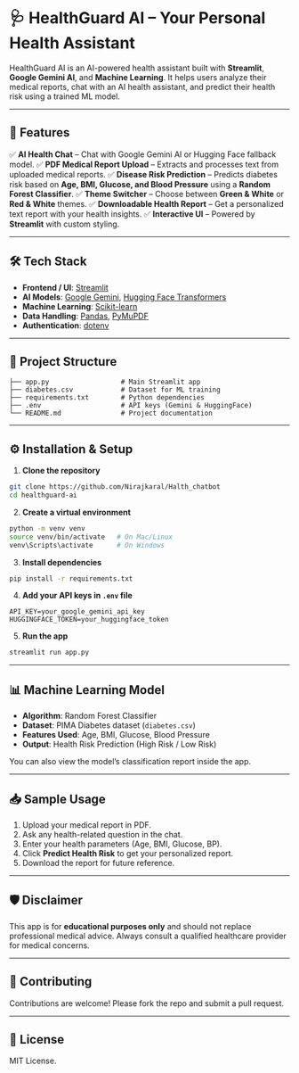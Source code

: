 
# 🩺 HealthGuard AI – Your Personal Health Assistant

HealthGuard AI is an AI-powered health assistant built with **Streamlit**, **Google Gemini AI**, and **Machine Learning**.
It helps users analyze their medical reports, chat with an AI health assistant, and predict their health risk using a trained ML model.

---

## 🚀 Features

✅ **AI Health Chat** – Chat with Google Gemini AI or Hugging Face fallback model.
✅ **PDF Medical Report Upload** – Extracts and processes text from uploaded medical reports.
✅ **Disease Risk Prediction** – Predicts diabetes risk based on **Age, BMI, Glucose, and Blood Pressure** using a **Random Forest Classifier**.
✅ **Theme Switcher** – Choose between **Green & White** or **Red & White** themes.
✅ **Downloadable Health Report** – Get a personalized text report with your health insights.
✅ **Interactive UI** – Powered by **Streamlit** with custom styling.

---

## 🛠️ Tech Stack

* **Frontend / UI**: [Streamlit](https://streamlit.io/)
* **AI Models**: [Google Gemini](https://ai.google.dev/), [Hugging Face Transformers](https://huggingface.co/docs/transformers/index)
* **Machine Learning**: [Scikit-learn](https://scikit-learn.org/stable/)
* **Data Handling**: [Pandas](https://pandas.pydata.org/), [PyMuPDF](https://pymupdf.readthedocs.io/en/latest/)
* **Authentication**: [dotenv](https://pypi.org/project/python-dotenv/)

---

## 📂 Project Structure

```
├── app.py                  # Main Streamlit app  
├── diabetes.csv            # Dataset for ML training  
├── requirements.txt        # Python dependencies  
├── .env                    # API keys (Gemini & HuggingFace)  
└── README.md               # Project documentation  
```

---

## ⚙️ Installation & Setup

1. **Clone the repository**

```bash
git clone https://github.com/Nirajkaral/Halth_chatbot
cd healthguard-ai
```

2. **Create a virtual environment**

```bash
python -m venv venv
source venv/bin/activate   # On Mac/Linux
venv\Scripts\activate      # On Windows
```

3. **Install dependencies**

```bash
pip install -r requirements.txt
```

4. **Add your API keys in `.env` file**

```env
API_KEY=your_google_gemini_api_key
HUGGINGFACE_TOKEN=your_huggingface_token
```

5. **Run the app**

```bash
streamlit run app.py
```

---

## 📊 Machine Learning Model

* **Algorithm**: Random Forest Classifier
* **Dataset**: PIMA Diabetes dataset (`diabetes.csv`)
* **Features Used**: Age, BMI, Glucose, Blood Pressure
* **Output**: Health Risk Prediction (High Risk / Low Risk)

You can also view the model’s classification report inside the app.

---

## 📥 Sample Usage

1. Upload your medical report in PDF.
2. Ask any health-related question in the chat.
3. Enter your health parameters (Age, BMI, Glucose, BP).
4. Click **Predict Health Risk** to get your personalized report.
5. Download the report for future reference.


---

## 🛡️ Disclaimer

This app is for **educational purposes only** and should not replace professional medical advice.
Always consult a qualified healthcare provider for medical concerns.

---

## 🤝 Contributing

Contributions are welcome! Please fork the repo and submit a pull request.

---

## 📜 License

MIT License.

